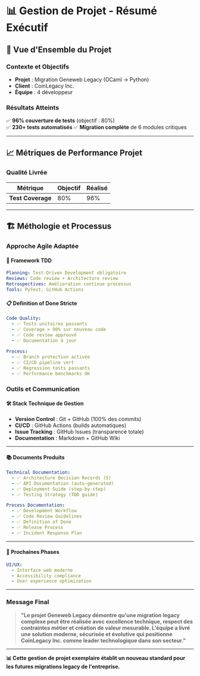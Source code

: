 # 📊 Gestion de Projet - Résumé Exécutif

## 🎯 Vue d'Ensemble du Projet

### Contexte et Objectifs
- **Projet** : Migration Geneweb Legacy (OCaml → Python)
- **Client** : CoinLegacy Inc.
- **Équipe** : 4 développeur

### Résultats Atteints
✅ **96% couverture de tests** (objectif : 80%)  
✅ **230+ tests automatisés** 
✅ **Migration complète** de 6 modules critiques  

---

## 📈 Métriques de Performance Projet

### Qualité Livrée

| Métrique | Objectif | Réalisé |
|----------|----------|---------|
| **Test Coverage** | 80% | 96% |

---

## 🏗️ Méthologie et Processus

### Approche Agile Adaptée

#### 🔄 Framework  TDD
```yaml
Planning: Test-Driven Development obligatoire
Reviews: Code review + Architecture review
Retrospectives: Amélioration continue processus
Tools: PyTest, GitHub Actions
```

#### 📋 Definition of Done Stricte
```yaml
Code Quality:
  - ✅ Tests unitaires passants
  - ✅ Coverage > 90% sur nouveau code
  - ✅ Code review approuvé
  - ✅ Documentation à jour
  
Process:
  - ✅ Branch protection activée
  - ✅ CI/CD pipeline vert
  - ✅ Regression tests passants
  - ✅ Performance benchmarks OK
```

### Outils et Communication

#### 🛠️ Stack Technique de Gestion
- **Version Control** : Git + GitHub (100% des commits)
- **CI/CD** : GitHub Actions (builds automatiques)
- **Issue Tracking** : GitHub Issues (transparence totale)
- **Documentation** : Markdown + GitHub Wiki

---

#### 📚 Documents Produits
```yaml
Technical Documentation:
  - ✅ Architecture Decision Records (5)
  - ✅ API Documentation (auto-generated)
  - ✅ Deployment Guide (step-by-step)
  - ✅ Testing Strategy (TDD guide)

Process Documentation:
  - ✅ Development Workflow
  - ✅ Code Review Guidelines  
  - ✅ Definition of Done
  - ✅ Release Process
  - ✅ Incident Response Plan
```

---

#### 🎯 Prochaines Phases
```yaml
UI/UX:
  - Interface web moderne
  - Accessibility compliance
  - User experience optimization

```

---

### Message Final

> **"Le projet Geneweb Legacy démontre qu'une migration legacy complexe peut être réalisée avec excellence technique, respect des contraintes métier et création de valeur mesurable. L'équipe a livré une solution moderne, sécurisée et évolutive qui positionne CoinLegacy Inc. comme leader technologique dans son secteur."**

---

**📊 Cette gestion de projet exemplaire établit un nouveau standard pour les futures migrations legacy de l'entreprise.**
